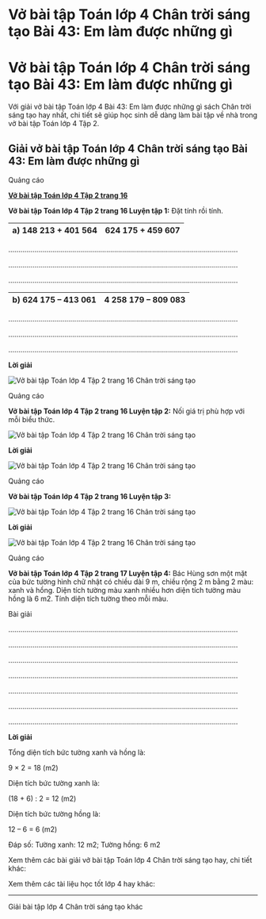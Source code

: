 # Vở bài tập Toán lớp 4 Chân trời sáng tạo Bài 43: Em làm được những gì

# Vở bài tập Toán lớp 4 Chân trời sáng tạo Bài 43: Em làm được những gì

Với giải vở bài tập Toán lớp 4 Bài 43: Em làm được những gì sách Chân trời sáng tạo hay nhất, chi tiết sẽ giúp học sinh dễ dàng làm bài tập về nhà trong vở bài tập Toán lớp 4 Tập 2.

## Giải vở bài tập Toán lớp 4 Chân trời sáng tạo Bài 43: Em làm được những gì

Quảng cáo

[**Vở bài tập Toán lớp 4 Tập 2 trang 16**](https://vietjack.com/vbt-toan-4-ct/vbt-toan-lop-4-tap-2-trang-16-chan-troi.jsp)

**Vở bài tập Toán lớp 4 Tập 2 trang 16 Luyện tập 1:** Đặt tính rồi tính.

a) 148 213 + 401 564 | 624 175 + 459 607  
---|---  
  
................................................................................................................... 

................................................................................................................... 

................................................................................................................... 

b) 624 175 – 413 061 | 4 258 179 – 809 083  
---|---  
  
................................................................................................................... 

................................................................................................................... 

................................................................................................................... 

**Lời giải**

![Vở bài tập Toán lớp 4 Tập 2 trang 16 Chân trời sáng tạo](https://vietjack.com/vbt-toan-4-ct/images/vbt-toan-lop-4-tap-2-trang-16-chan-troi.PNG)

Quảng cáo

**Vở bài tập Toán lớp 4 Tập 2 trang 16 Luyện tập 2:** Nối giá trị phù hợp với mỗi biểu thức.

![Vở bài tập Toán lớp 4 Tập 2 trang 16 Chân trời sáng tạo](https://vietjack.com/vbt-toan-4-ct/images/vbt-toan-lop-4-tap-2-trang-16-chan-troi-1.PNG)

**Lời giải**

![Vở bài tập Toán lớp 4 Tập 2 trang 16 Chân trời sáng tạo](https://vietjack.com/vbt-toan-4-ct/images/vbt-toan-lop-4-tap-2-trang-16-chan-troi-2.PNG)

Quảng cáo

**Vở bài tập Toán lớp 4 Tập 2 trang 16 Luyện tập 3:**

![Vở bài tập Toán lớp 4 Tập 2 trang 16 Chân trời sáng tạo](https://vietjack.com/vbt-toan-4-ct/images/vbt-toan-lop-4-tap-2-trang-16-chan-troi-3.PNG)

**Lời giải**

![Vở bài tập Toán lớp 4 Tập 2 trang 16 Chân trời sáng tạo](https://vietjack.com/vbt-toan-4-ct/images/vbt-toan-lop-4-tap-2-trang-16-chan-troi-4.PNG)

Quảng cáo

**Vở bài tập Toán lớp 4 Tập 2 trang 17 Luyện tập 4:** Bác Hùng sơn một mặt của bức tường hình chữ nhật có chiều dài 9 m, chiều rộng 2 m bằng 2 màu: xanh và hồng. Diện tích tường màu xanh nhiều hơn diện tích tường màu hồng là 6 m2. Tính diện tích tường theo mỗi màu.

Bài giải

................................................................................................................... 

................................................................................................................... 

................................................................................................................... 

................................................................................................................... 

................................................................................................................... 

................................................................................................................... 

................................................................................................................... 

**Lời giải**

Tổng diện tích bức tường xanh và hồng là:

9 × 2 = 18 (m2)

Diện tích bức tường xanh là:

(18 + 6) : 2 = 12 (m2)

Diện tích bức tường hồng là:

12 – 6 = 6 (m2)

Đáp số: Tường xanh: 12 m2; Tường hồng: 6 m2

Xem thêm các bài giải vở bài tập Toán lớp 4 Chân trời sáng tạo hay, chi tiết khác:

Xem thêm các tài liệu học tốt lớp 4 hay khác:

* * *

Giải bài tập lớp 4 Chân trời sáng tạo khác
